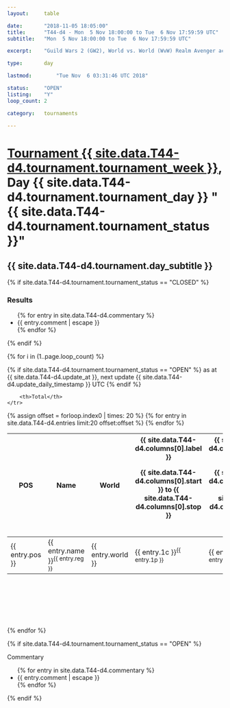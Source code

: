 ```yaml
---
layout: 	table

date: 		"2018-11-05 18:05:00"
title: 		"T44-d4 - Mon  5 Nov 18:00:00 to Tue  6 Nov 17:59:59 UTC"
subtitle: 	"Mon  5 Nov 18:00:00 to Tue  6 Nov 17:59:59 UTC"

excerpt:    "Guild Wars 2 (GW2), World vs. World (WvW) Realm Avenger achivement Tournament. \"Every Kill Counts\""

type:       day

lastmod: 		"Tue Nov  6 03:31:46 UTC 2018"

status:     "OPEN"
listing:    "Y"
loop_count: 2

category: 	tournaments

---
```

<div class="table_header">
    <h1><a href="{{ site.data.T44-d4.tournament.week_url }}">Tournament {{ site.data.T44-d4.tournament.tournament_week }}</a>, Day {{ site.data.T44-d4.tournament.tournament_day }} "{{ site.data.T44-d4.tournament.tournament_status }}"</h1>
    <h2>{{ site.data.T44-d4.tournament.day_subtitle }}</h2> 
</div>

{% if site.data.T44-d4.tournament.tournament_status == "CLOSED" %} 
<div class="commentary">
  <h3>Results</h3>
  <ul>
    {% for entry in site.data.T44-d4.commentary %}
    <li class="commentary_list">{{ entry.comment | escape }}</li>
    {% endfor %}
  </ul>
</div>
{% endif %}


{% for i in (1..page.loop_count) %}

{% if site.data.T44-d4.tournament.tournament_status == "OPEN" %} 
<span class="table_nextupdate">as at {{ site.data.T44-d4.update_at }}, next update {{ site.data.T44-d4.update_daily_timestamp }} UTC</span> 
{% endif %}

<table class="day_table">
  <colgroup>
    <col style="width:18px">
    <col style="width:55px">
    <col style="width:55px">
    <col style="width:12px">
    <col style="width:12px">
    <col style="width:12px">
    <col style="width:12px">
    <col style="width:12px">
    <col style="width:12px">
    <col style="width:12px">
    <col style="width:12px">
    <col style="width:12px">
    <col style="width:12px">
    <col style="width:12px">
    <col style="width:12px">
    <col style="width:12px">
    <col style="width:12px">
    <col style="width:12px">
    <col style="width:12px">
    <col style="width:12px">
    <col style="width:12px">
    <col style="width:12px">
    <col style="width:12px">
    <col style="width:12px">
    <col style="width:12px">
    <col style="width:12px">
    <col style="width:12px">
    <col style="width:18px">
  </colgroup>  
  <thead>
    <tr>
        <th>POS</th>
        <th class="AlignLeft">Name</th>
        <th class="AlignLeft">World</th>

<th><div class="label">{{ site.data.T44-d4.columns[0].label }}<p class="onhover">{{ site.data.T44-d4.columns[0].start }} to {{ site.data.T44-d4.columns[0].stop }}</p></div>​</th>
<th><div class="label">{{ site.data.T44-d4.columns[1].label }}<p class="onhover">{{ site.data.T44-d4.columns[1].start }} to {{ site.data.T44-d4.columns[1].stop }}</p></div>​</th>
<th><div class="label">{{ site.data.T44-d4.columns[2].label }}<p class="onhover">{{ site.data.T44-d4.columns[2].start }} to {{ site.data.T44-d4.columns[2].stop }}</p></div>​</th>
<th><div class="label">{{ site.data.T44-d4.columns[3].label }}<p class="onhover">{{ site.data.T44-d4.columns[3].start }} to {{ site.data.T44-d4.columns[3].stop }}</p></div>​</th>
<th><div class="label">{{ site.data.T44-d4.columns[4].label }}<p class="onhover">{{ site.data.T44-d4.columns[4].start }} to {{ site.data.T44-d4.columns[4].stop }}</p></div>​</th>
<th><div class="label">{{ site.data.T44-d4.columns[5].label }}<p class="onhover">{{ site.data.T44-d4.columns[5].start }} to {{ site.data.T44-d4.columns[5].stop }}</p></div>​</th>
<th><div class="label">{{ site.data.T44-d4.columns[6].label }}<p class="onhover">{{ site.data.T44-d4.columns[6].start }} to {{ site.data.T44-d4.columns[6].stop }}</p></div>​</th>
<th><div class="label">{{ site.data.T44-d4.columns[7].label }}<p class="onhover">{{ site.data.T44-d4.columns[7].start }} to {{ site.data.T44-d4.columns[7].stop }}</p></div>​</th>
<th><div class="label">{{ site.data.T44-d4.columns[8].label }}<p class="onhover">{{ site.data.T44-d4.columns[8].start }} to {{ site.data.T44-d4.columns[8].stop }}</p></div>​</th>
<th><div class="label">{{ site.data.T44-d4.columns[9].label }}<p class="onhover">{{ site.data.T44-d4.columns[9].start }} to {{ site.data.T44-d4.columns[9].stop }}</p></div>​</th>
<th><div class="label">{{ site.data.T44-d4.columns[10].label }}<p class="onhover">{{ site.data.T44-d4.columns[10].start }} to {{ site.data.T44-d4.columns[10].stop }}</p></div>​</th>

<th><div class="label">{{ site.data.T44-d4.columns[11].label }}<p class="onhover">{{ site.data.T44-d4.columns[11].start }} to {{ site.data.T44-d4.columns[11].stop }}</p></div>​</th>
<th><div class="label">{{ site.data.T44-d4.columns[12].label }}<p class="onhover">{{ site.data.T44-d4.columns[12].start }} to {{ site.data.T44-d4.columns[12].stop }}</p></div>​</th>
<th><div class="label">{{ site.data.T44-d4.columns[13].label }}<p class="onhover">{{ site.data.T44-d4.columns[13].start }} to {{ site.data.T44-d4.columns[13].stop }}</p></div>​</th>
<th><div class="label">{{ site.data.T44-d4.columns[14].label }}<p class="onhover">{{ site.data.T44-d4.columns[14].start }} to {{ site.data.T44-d4.columns[14].stop }}</p></div>​</th>
<th><div class="label">{{ site.data.T44-d4.columns[15].label }}<p class="onhover">{{ site.data.T44-d4.columns[15].start }} to {{ site.data.T44-d4.columns[15].stop }}</p></div>​</th>
<th><div class="label">{{ site.data.T44-d4.columns[16].label }}<p class="onhover">{{ site.data.T44-d4.columns[16].start }} to {{ site.data.T44-d4.columns[16].stop }}</p></div>​</th>
<th><div class="label">{{ site.data.T44-d4.columns[17].label }}<p class="onhover">{{ site.data.T44-d4.columns[17].start }} to {{ site.data.T44-d4.columns[17].stop }}</p></div>​</th>
<th><div class="label">{{ site.data.T44-d4.columns[18].label }}<p class="onhover">{{ site.data.T44-d4.columns[18].start }} to {{ site.data.T44-d4.columns[18].stop }}</p></div>​</th>
<th><div class="label">{{ site.data.T44-d4.columns[19].label }}<p class="onhover">{{ site.data.T44-d4.columns[19].start }} to {{ site.data.T44-d4.columns[19].stop }}</p></div>​</th>
<th><div class="label">{{ site.data.T44-d4.columns[20].label }}<p class="onhover">{{ site.data.T44-d4.columns[20].start }} to {{ site.data.T44-d4.columns[20].stop }}</p></div>​</th>

<th><div class="label">{{ site.data.T44-d4.columns[21].label }}<p class="onhover">{{ site.data.T44-d4.columns[21].start }} to {{ site.data.T44-d4.columns[21].stop }}</p></div>​</th>
<th><div class="label">{{ site.data.T44-d4.columns[22].label }}<p class="onhover">{{ site.data.T44-d4.columns[22].start }} to {{ site.data.T44-d4.columns[22].stop }}</p></div>​</th>
<th><div class="label">{{ site.data.T44-d4.columns[23].label }}<p class="onhover">{{ site.data.T44-d4.columns[23].start }} to {{ site.data.T44-d4.columns[23].stop }}</p></div>​</th>

        <th>Total</th>
    </tr>
  </thead>
  {% assign offset = forloop.index0 | times: 20 %}
<tbody>
{% for entry in site.data.T44-d4.entries limit:20 offset:offset %}
  <tr>
    <td class="pl{{ entry.pos }}">{{ entry.pos }}</td>
    <td class="AlignLeft">{{ entry.name }}<sup>{{ entry.reg }}</sup></td>
    <td class="AlignLeft">{{ entry.world }}</td>
    <td class="pl{{ entry.1p }}">{{ entry.1c }}<sup>{{ entry.1p }}</sup></td>
    <td class="pl{{ entry.2p }}">{{ entry.2c }}<sup>{{ entry.2p }}</sup></td>
    <td class="pl{{ entry.3p }}">{{ entry.3c }}<sup>{{ entry.3p }}</sup></td>
    <td class="pl{{ entry.4p }}">{{ entry.4c }}<sup>{{ entry.4p }}</sup></td>
    <td class="pl{{ entry.5p }}">{{ entry.5c }}<sup>{{ entry.5p }}</sup></td>
    <td class="pl{{ entry.6p }}">{{ entry.6c }}<sup>{{ entry.6p }}</sup></td>
    <td class="pl{{ entry.7p }}">{{ entry.7c }}<sup>{{ entry.7p }}</sup></td>
    <td class="pl{{ entry.8p }}">{{ entry.8c }}<sup>{{ entry.8p }}</sup></td>
    <td class="pl{{ entry.9p }}">{{ entry.9c }}<sup>{{ entry.9p }}</sup></td>
    <td class="pl{{ entry.10p }}">{{ entry.10c }}<sup>{{ entry.10p }}</sup></td>
    <td class="pl{{ entry.11p }}">{{ entry.11c }}<sup>{{ entry.11p }}</sup></td>
    <td class="pl{{ entry.12p }}">{{ entry.12c }}<sup>{{ entry.12p }}</sup></td>
    <td class="pl{{ entry.13p }}">{{ entry.13c }}<sup>{{ entry.13p }}</sup></td>
    <td class="pl{{ entry.14p }}">{{ entry.14c }}<sup>{{ entry.14p }}</sup></td>
    <td class="pl{{ entry.15p }}">{{ entry.15c }}<sup>{{ entry.15p }}</sup></td>
    <td class="pl{{ entry.16p }}">{{ entry.16c }}<sup>{{ entry.16p }}</sup></td>
    <td class="pl{{ entry.17p }}">{{ entry.17c }}<sup>{{ entry.17p }}</sup></td>
    <td class="pl{{ entry.18p }}">{{ entry.18c }}<sup>{{ entry.18p }}</sup></td>
    <td class="pl{{ entry.19p }}">{{ entry.19c }}<sup>{{ entry.19p }}</sup></td>
    <td class="pl{{ entry.20p }}">{{ entry.20c }}<sup>{{ entry.20p }}</sup></td>
    <td class="pl{{ entry.21p }}">{{ entry.21c }}<sup>{{ entry.21p }}</sup></td>
    <td class="pl{{ entry.22p }}">{{ entry.22c }}<sup>{{ entry.22p }}</sup></td>
    <td class="pl{{ entry.23p }}">{{ entry.23c }}<sup>{{ entry.23p }}</sup></td>
    <td class="pl{{ entry.24p }}">{{ entry.24c }}<sup>{{ entry.24p }}</sup></td>
    <td>{{ entry.total }}</td>
  </tr>
{% endfor %}  
</tbody>
</table>
<div class="leaderboard">
  <script async src="//pagead2.googlesyndication.com/pagead/js/adsbygoogle.js"></script>
  <!-- 728x90 -->
  <ins class="adsbygoogle"
       style="display:inline-block;width:728px;height:90px"
       data-ad-client="ca-pub-3274917281288240"
       data-ad-slot="3870538733"></ins>
  <script>
  (adsbygoogle = window.adsbygoogle || []).push({});
  </script>    
</div>
<br />
{% endfor %}

{% if site.data.T44-d4.tournament.tournament_status == "OPEN" %} 
<div class="commentary">
  <span class="commentary_title">Commentary</span>
  <ul>
    {% for entry in site.data.T44-d4.commentary %}
    <li class="commentary_list">{{ entry.comment | escape }}</li>
    {% endfor %}
  </ul>
</div>
{% endif %}


